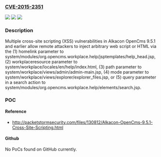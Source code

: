 ### [CVE-2015-2351](https://cve.mitre.org/cgi-bin/cvename.cgi?name=CVE-2015-2351)
![](https://img.shields.io/static/v1?label=Product&message=n%2Fa&color=blue)
![](https://img.shields.io/static/v1?label=Version&message=n%2Fa&color=blue)
![](https://img.shields.io/static/v1?label=Vulnerability&message=n%2Fa&color=brighgreen)

### Description

Multiple cross-site scripting (XSS) vulnerabilities in Alkacon OpenCms 9.5.1 and earlier allow remote attackers to inject arbitrary web script or HTML via the (1) homelink parameter to system/modules/org.opencms.workplace.help/jsptemplates/help_head.jsp, (2) workplaceresource parameter to system/workplace/locales/en/help/index.html, (3) path parameter to system/workplace/views/admin/admin-main.jsp, (4) mode parameter to system/workplace/views/explorer/explorer_files.jsp, or (5) query parameter in a search action to system/modules/org.opencms.workplace.help/elements/search.jsp.

### POC

#### Reference
- http://packetstormsecurity.com/files/130812/Alkacon-OpenCms-9.5.1-Cross-Site-Scripting.html

#### Github
No PoCs found on GitHub currently.

